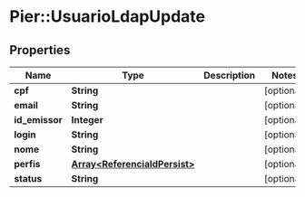 # Pier::UsuarioLdapUpdate

## Properties
Name | Type | Description | Notes
------------ | ------------- | ------------- | -------------
**cpf** | **String** |  | [optional] 
**email** | **String** |  | [optional] 
**id_emissor** | **Integer** |  | [optional] 
**login** | **String** |  | [optional] 
**nome** | **String** |  | [optional] 
**perfis** | [**Array&lt;ReferenciaIdPersist&gt;**](ReferenciaIdPersist.md) |  | [optional] 
**status** | **String** |  | [optional] 


